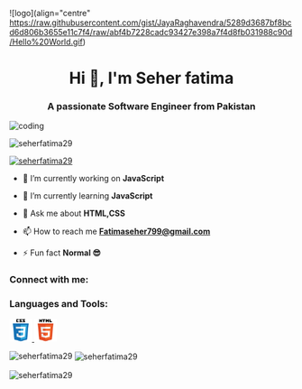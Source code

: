 ![logo](align="centre" https://raw.githubusercontent.com/gist/JayaRaghavendra/5289d3687bf8bcd6d806b3655e11c7f4/raw/abf4b7228cadc93427e398a7f4d8fb031988c90d/Hello%20World.gif)



<h1 align="center">Hi 👋, I'm Seher fatima</h1>
<h3 align="center">A passionate Software Engineer from Pakistan</h3>

<img align="centre" alt="coding" width="400"  src="https://raw.githubusercontent.com/oestradiol/oestradiol/main/me-coding.gif">

<p align="left"> <img src="https://komarev.com/ghpvc/?username=seherfatima29&label=Profile%20views&color=0e75b6&style=flat" alt="seherfatima29" /> </p>

<p align="left"> <a href="https://github.com/ryo-ma/github-profile-trophy"><img src="https://github-profile-trophy.vercel.app/?username=seherfatima29" alt="seherfatima29" /></a> </p>

- 🔭 I’m currently working on **JavaScript**

- 🌱 I’m currently learning **JavaScript**

- 💬 Ask me about **HTML,CSS**

- 📫 How to reach me **Fatimaseher799@gmail.com**

- ⚡ Fun fact **Normal 😎**

<h3 align="left">Connect with me:</h3>
<p align="left">
</p>

<h3 align="left">Languages and Tools:</h3>
<p align="left"> <a href="https://www.w3schools.com/css/" target="_blank" rel="noreferrer"> <img src="https://raw.githubusercontent.com/devicons/devicon/master/icons/css3/css3-original-wordmark.svg" alt="css3" width="40" height="40"/> </a> <a href="https://www.w3.org/html/" target="_blank" rel="noreferrer"> <img src="https://raw.githubusercontent.com/devicons/devicon/master/icons/html5/html5-original-wordmark.svg" alt="html5" width="40" height="40"/> </a> </p>

<p><img align="left" src="https://github-readme-stats.vercel.app/api/top-langs?username=seherfatima29&show_icons=true&locale=en&layout=compact" alt="seherfatima29" /></p>

<p>&nbsp;<img align="center" src="https://github-readme-stats.vercel.app/api?username=seherfatima29&show_icons=true&locale=en" alt="seherfatima29" /></p>

<p><img align="center" src="https://github-readme-streak-stats.herokuapp.com/?user=seherfatima29&" alt="seherfatima29" /></p>
